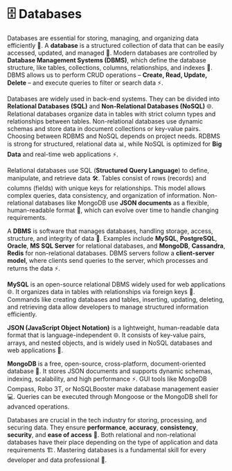 # 🗄️ Databases

Databases are essential for storing, managing, and organizing data efficiently 💾. A **database** is a structured collection of data that can be easily accessed, updated, and managed 📝. Modern databases are controlled by **Database Management Systems (DBMS)**, which define the database structure, like tables, collections, columns, relationships, and indexes 🔧. DBMS allows us to perform CRUD operations – **Create, Read, Update, Delete** – and execute queries to filter or search data ⚡.

Databases are widely used in back-end systems. They can be divided into **Relational Databases (SQL)** and **Non-Relational Databases (NoSQL)** 🌐. Relational databases organize data in tables with strict column types and relationships between tables. Non-relational databases use dynamic schemas and store data in document collections or key-value pairs. Choosing between RDBMS and NoSQL depends on project needs. RDBMS is strong for structured, relational data 📊, while NoSQL is optimized for **Big Data** and real-time web applications ⚡.

Relational databases use SQL (**Structured Query Language**) to define, manipulate, and retrieve data 🛠️. Tables consist of rows (records) and columns (fields) with unique keys for relationships. This model allows complex queries, data consistency, and organization of information. Non-relational databases like MongoDB use **JSON documents** as a flexible, human-readable format 🌟, which can evolve over time to handle changing requirements.  

A **DBMS** is software that manages databases, handling storage, access, structure, and integrity of data 🔧. Examples include **MySQL**, **PostgreSQL**, **Oracle**, **MS SQL Server** for relational databases, and **MongoDB**, **Cassandra**, **Redis** for non-relational databases. DBMS servers follow a **client-server model**, where clients send queries to the server, which processes and returns the data ⚡.

**MySQL** is an open-source relational DBMS widely used for web applications 🌐. It organizes data in tables with relationships via foreign keys 🔗. Commands like creating databases and tables, inserting, updating, deleting, and retrieving data allow developers to manage structured information efficiently.  

**JSON (JavaScript Object Notation)** is a lightweight, human-readable data format that is language-independent 🌐. It consists of key-value pairs, arrays, and nested objects, and is widely used in NoSQL databases and web applications 🐍.  

**MongoDB** is a free, open-source, cross-platform, document-oriented database 🐍. It stores JSON documents and supports dynamic schemas, indexing, scalability, and high performance ⚡. GUI tools like MongoDB Compass, Robo 3T, or NoSQLBooster make database management easier 💻. Queries can be executed through Mongoose or the MongoDB shell for advanced operations.

Databases are crucial in the tech industry for storing, processing, and securing data. They ensure **performance**, **accuracy**, **consistency**, **security**, and **ease of access** 🌟. Both relational and non-relational databases have their place depending on the type of application and data requirements 🏗️. Mastering databases is a fundamental skill for every developer and data professional 💼.
